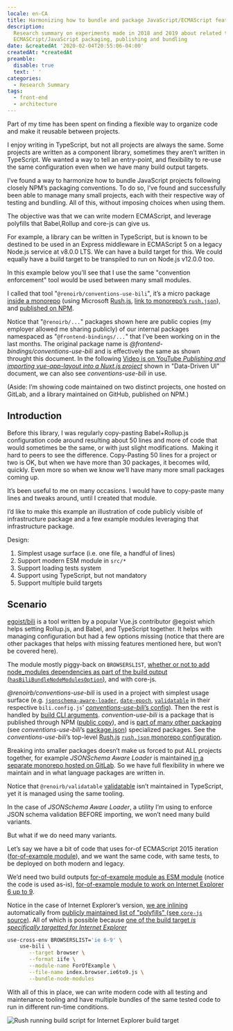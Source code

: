 ```yaml
---
locale: en-CA
title: Harmonizing how to bundle and package JavaScript/ECMAScript features
description:
  Research summary on experiments made in 2018 and 2019 about related to
  ECMASCript/JavaScript packaging, publishing and bundling
date: &createdAt '2020-02-04T20:55:06-04:00'
createdAt: *createdAt
preamble:
  disable: true
  text: ' '
categories:
  - Research Summary
tags:
  - front-end
  - architecture
---
```


Part of my time has been spent on finding a flexible way to organize code and
make it reusable between projects.

I enjoy writing in TypeScript, but not all projects are always the same. Some
projects are written as a component library, sometimes they aren’t written in
TypeScript. We wanted a way to tell an entry-point, and flexibility to re-use
the same configuration even when we have many build output targets.

I’ve found a way to harmonize how to bundle JavaScript projects following
closely NPM’s packaging conventions. To do so, I’ve found and successfully been
able to manage many small projects, each with their respective way of testing
and bundling. All of this, without imposing choices when using them.

The objective was that we can write modern ECMAScript, and leverage polyfills
that Babel,Rollup and core-js can give us.

For example, a library can be written in TypeScript, but is known to be destined
to be used in an Express middleware in ECMAScript 5 on a legacy Node.js service
at v8.0.0 LTS. We can have a build target for this. We could equally have a
build target to be transpiled to run on Node.js v12.0.0 too.

In this example below you’ll see that I use the same "convention enforcement"
tool would be used between many small modules.

I called that tool "`@renoirb/conventions-use-bili`", it’s a micro package
[inside a monorepo][1] (using Microsoft [Rush.js][rushjsio], [link to monorepo’s
`rush.json`][experiments-201908-rush-json]), and [published on NPM][2].

[1]:
  https://github.com/renoirb/experiments-201908-rush-typescript-just-bili-monorepo/blob/e1e5a43e/conventions/use-bili/package.json
[2]: https://www.npmjs.com/package/@renoirb/conventions-use-bili

Notice that "`@renoirb/...`" packages shown here are public copies (my employer
allowed me sharing publicly) of our internal packages namespaced as
"`@frontend-bindings/...`" that I’ve been working on in the last months. The
original package name is _@frontend-bindings/conventions-use-bili_ and is
effectively the same as shown throught this document. In the following [Video is
on YouTube _Publishing and importing vue-app-layout into a Nuxt.js
project_][vue-app-layout] shown in "Data-Driven UI" document, we can also see
_conventions-use-bili_ in use.

[vue-app-layout]: https://youtu.be/NHJiCwLUakE 'Video on YouTube'

(Aside: I’m showing code maintained on two distinct projects, one hosted on
GitLab, and a library maintained on GitHub, published on NPM.)

## Introduction

Before this library, I was regularly copy-pasting Babel+Rollup.js configuration
code around resulting about 50 lines and more of code that would sometimes be
the same, or with just slight modifications.  Making it hard to peers to see the
difference. Copy-Pasting 50 lines for a project or two is OK, but when we have
more than 30 packages, it becomes wild, quickly. Even more so when we know we’ll
have many more small packages coming up.

It’s been useful to me on many occasions. I would have to copy-paste many lines
and tweaks around, until I created that module.

I’d like to make this example an illustration of code publicly visible of
infrastructure package and a few example modules leveraging that infrastructure
package.

Design:

1. Simplest usage surface (i.e. one file, a handful of lines)
2. Support modern ESM module in `src/*`
3. Support loading tests system
4. Support using TypeScript, but not mandatory
5. Support multiple build targets

## Scenario

[egoist/bili][3] is a tool written by a popular Vue.js contributor @egoist which
helps setting Rollup.js, and Babel, and TypeScript together. It helps with
managing configuration but had a few options missing (notice that there are
other packages that helps with missing features mentioned here, but won’t be
covered here).

The module mostly piggy-back on `BROWSERSLIST`, [whether or not to add
node_modules dependencies as part of the build output
(`hasBiliBundleNodeModulesOption`)][4], and with core-js.

[3]: https://github.com/egoist/bili
[4]:
  https://github.com/renoirb/experiments-201908-rush-typescript-just-bili-monorepo/blob/e1e5a43e/conventions/use-bili/src/plugins.ts#L74

_@renoirb/conventions-use-bili_ is used in a project with simplest usage surface
(e.g. [`jsonschema-aware-loader`][5], [`date-epoch`][5a], [`validatable`][5b] in
their respective `bili.config.js`’ [_conventions-use-bili_’s
config][use-bili-src-input]). Then the rest is handled by [build CLI
arguments][6]. _convention-use-bili_ is a package that is published through NPM
([public copy][bili-npmjs]), and is [part of many other
packaging][conventions-use-npmjs-search] (see _conventions-use-bili_’s
[package.json][use-bili-package]) specialized packages. See the
_conventions-use-bili_’s top-level [Rush.js][rushjsio] [`rush.json` monorepo
configuration][experiments-201908-rush-json].

[5]:
  https://gitlab.com/renoirb/renoirb-particles/blob/master/libraries/jsonschema-aware-loader/bili.config.ts#L4
[5a]:
  https://github.com/renoirb/experiments-201908-rush-typescript-just-bili-monorepo/blob/e1e5a43e/packages/date-epoch/bili.config.ts#L4
[5b]:
  https://github.com/renoirb/experiments-201908-rush-typescript-just-bili-monorepo/blob/e1e5a43e/packages/validatable/bili.config.ts#L4
[6]:
  https://gitlab.com/renoirb/renoirb-particles/blob/master/libraries/jsonschema-aware-loader/package.json#L34
[use-bili-src-input]:
  https://github.com/renoirb/experiments-201908-rush-typescript-just-bili-monorepo/blob/e1e5a43e/conventions/use-bili/src/main.ts#L13
[use-bili-package]:
  https://github.com/renoirb/experiments-201908-rush-typescript-just-bili-monorepo/blob/e1e5a43e/conventions/use-bili/package.json#L46-L50
[bili-npmjs]: https://www.npmjs.com/package/@renoirb/conventions-use-bili
[conventions-use-npmjs-search]:
  https://www.npmjs.com/search?q=renoirb%2Fconventions-use
[experiments-201908-rush-json]:
  https://github.com/renoirb/experiments-201908-rush-typescript-just-bili-monorepo/blob/e1e5a43e/rush.json#L357-L386
[rushjsio]: https://rushjs.io/ 'Rush.js a scalable monorepo manager for the web'
[secondary-monorepo-gitlab]:
  https://gitlab.com/renoirb/renoirb-particles/-/tree/master/

Breaking into smaller packages doesn’t make us forced to put ALL projects
together, for example _JSONSchema Aware Loader_ is maintained [in a separate
monorepo hosted on GitLab][secondary-monorepo-gitlab]. So we have full
flexibility in where we maintain and in what language packages are written in.

Notice that `@renoirb/validatable` [validatable][5b] isn’t maintained in
TypeScript, yet it is managed using the same tooling.

In the case of _JSONSchema Aware Loader_, a utility I’m using to enforce JSON
schema validation BEFORE importing, we won’t need many build variants.

But what if we do need many variants.

Let’s say we have a bit of code that uses for-of ECMAScript 2015 iteration
([for-of-example module][7]), and we want the same code, with same tests, to be
deployed on both modern and legacy.

[7]:
  https://github.com/renoirb/experiments-201908-rush-typescript-just-bili-monorepo/blob/2c040828/polyfill/for-of-example/src/index.ts#L7

We’d need two build outputs [for-of-example module as ESM module][8] (notice the
code is used as-is), [for-of-example module to work on Internet Explorer 6 up to
9][9].

Notice in the case of Internet Explorer’s version, [we are
inlining][core-js-src-iterator-inlined] automatically from [publicly maintained
list of "polyfills" (see `core-js` source)][core-js-src-iterator]. All of which
is possible because [one of the build target _is specifically targetted for
Internet Explorer_][for-of-example-package-json]

```bash
use-cross-env BROWSERSLIST='ie 6-9' \
    use-bili \
       --target browser \
       --format iife \
       --module-name ForOfExample \
       --file-name index.browser.ie6to9.js \
       --bundle-node-modules
```

With all of this in place, we can write modern code with all testing and
maintenance tooling and have multiple bundles of the same tested code to run in
different run-time conditions.

![Rush running build script for Internet Explorer build target](./rushx-build-for-of-example.png)

[8]:
  https://github.com/renoirb/experiments-201908-rush-typescript-just-bili-monorepo/blob/2c040828/polyfill/for-of-example/dist/index.esm.js#L39
  'Notice the code is copied as-is'
[9]:
  https://github.com/renoirb/experiments-201908-rush-typescript-just-bili-monorepo/blob/2c040828/polyfill/for-of-example/dist/index.browser.ie6to9.js
[for-of-example-package-json]:
  https://github.com/renoirb/experiments-201908-rush-typescript-just-bili-monorepo/blob/2c040828/polyfill/for-of-example/package.json#L25-L32
[publishing-and-importing-vue-app-layout]: https://youtu.be/NHJiCwLUakE?t=180
[core-js-src-iterator]:
  https://github.com/zloirock/core-js/blob/6929d43/packages/core-js/internals/iterators-core.js#L15
[core-js-src-iterator-inlined]:
  https://github.com/renoirb/experiments-201908-rush-typescript-just-bili-monorepo/blob/2c04082/polyfill/for-of-example/dist/index.browser.ie6to9.js#L475
